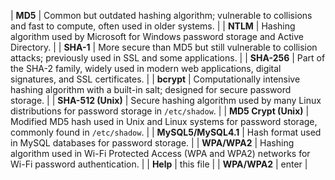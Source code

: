 | **MD5**              | Common but outdated hashing algorithm; vulnerable to collisions and fast to compute, often used in older systems. |
| **NTLM**             | Hashing algorithm used by Microsoft for Windows password storage and Active Directory.                            |
| **SHA-1**            | More secure than MD5 but still vulnerable to collision attacks; previously used in SSL and some applications.     |
| **SHA-256**          | Part of the SHA-2 family, widely used in modern web applications, digital signatures, and SSL certificates.       |
| **bcrypt**           | Computationally intensive hashing algorithm with a built-in salt; designed for secure password storage.           |
| **SHA-512 (Unix)**   | Secure hashing algorithm used by many Linux distributions for password storage in `/etc/shadow`.                  |
| **MD5 Crypt (Unix)** | Modified MD5 hash used in Unix and Linux systems for password storage, commonly found in `/etc/shadow`.           |
| **MySQL5/MySQL4.1**  | Hash format used in MySQL databases for password storage.                                                         |
| **WPA/WPA2**         | Hashing algorithm used in Wi-Fi Protected Access (WPA and WPA2) networks for Wi-Fi password authentication.       |
| **Help**             | this file                                                                                                         |
| **WPA/WPA2**         | enter                                                                                                             |

